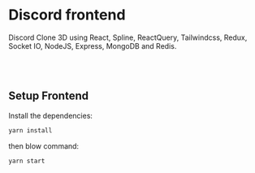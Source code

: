 # Discord frontend
Discord Clone 3D using React, Spline, ReactQuery, Tailwindcss, Redux, Socket IO, NodeJS, Express, MongoDB and Redis.

<br/>
<br/>

## Setup Frontend

Install the dependencies:

```bash
yarn install
```

then blow command:
```bash
yarn start
```
